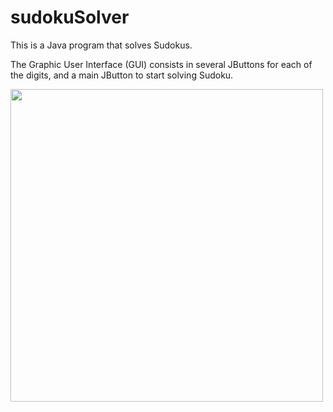 # sudokuSolver

This is a Java program that solves Sudokus.

The Graphic User Interface (GUI) consists in several JButtons for each of the digits, and a main JButton to start solving Sudoku. 


<img src="/images/3x3board" style="width:500px;height:500px">
